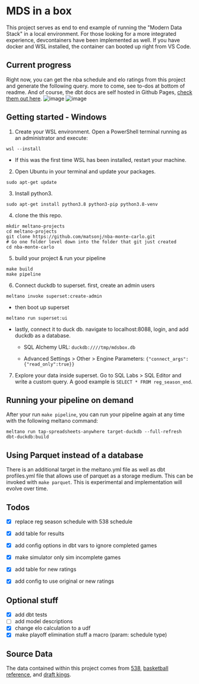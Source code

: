 # MDS in a box
This project serves as end to end example of running the "Modern Data Stack" in a local environment. For those looking for a more integrated experience, devcontainers have been implemented as well. If you have docker and WSL installed, the container can booted up right from VS Code.

## Current progress
Right now, you can get the nba schedule and elo ratings from this project and generate the following query. more to come, see to-dos at bottom of readme. And of course, the dbt docs are self hosted in Github Pages, [check them out here](https://matsonj.github.io/nba-monte-carlo/).
![image](https://user-images.githubusercontent.com/16811433/195012880-adf8da03-ab16-4c16-8080-95514fb41c21.png)
![image](https://user-images.githubusercontent.com/16811433/195012951-dde884a0-88f5-48d5-8203-b6f06ba7dbd4.png)

## Getting started - Windows
1. Create your WSL environment. Open a PowerShell terminal running as an administrator and execute:
```
wsl --install
```
* If this was the first time WSL has been installed, restart your machine.

2. Open Ubuntu in your terminal and update your packages. 
```
sudo apt-get update
```
3. Install python3.
```
sudo apt-get install python3.8 python3-pip python3.8-venv
```
4. clone the this repo.
```
mkdir meltano-projects
cd meltano-projects
git clone https://github.com/matsonj/nba-monte-carlo.git
# Go one folder level down into the folder that git just created
cd nba-monte-carlo
```
5. build your project & run your pipeline
```
make build
make pipeline
```
6. Connect duckdb to superset. first, create an admin users
```
meltano invoke superset:create-admin
```
 - then boot up superset
```
meltano run superset:ui
```
 - lastly, connect it to duck db. navigate to localhost:8088, login, and add duckdb as a database.

   - SQL Alchemy URL: ```duckdb:////tmp/mdsbox.db```

   - Advanced Settings > Other > Engine Parameters: ```{"connect_args":{"read_only":true}}```

7. Explore your data inside superset. Go to SQL Labs > SQL Editor and write a custom query. A good example is ```SELECT * FROM reg_season_end```.

## Running your pipeline on demand
After your run ```make pipeline```, you can run your pipeline again at any time with the following meltano command:
```
meltano run tap-spreadsheets-anywhere target-duckdb --full-refresh dbt-duckdb:build
```

## Using Parquet instead of a database
There is an additional target in the meltano.yml file as well as dbt profiles.yml file that allows use of parquet as a storage medium. This can be invoked with ```make parquet```. This is experimental and implementation will evolve over time.

## Todos
- [x] replace reg season schedule with 538 schedule
- [x] add table for results
- [x] add config options in dbt vars to ignore completed games
- [x] make simulator only sim incomplete games
- [x] add table for new ratings
- [x] add config to use original or new ratings


## Optional stuff
- [x] add dbt tests
- [ ] add model descriptions
- [x] change elo calculation to a udf
- [x] make playoff elimination stuff a macro (param: schedule type)

## Source Data
The data contained within this project comes from [538](https://data.fivethirtyeight.com/#nba-forecasts), [basketball reference](https://basketballreference.com), and [draft kings](https://www.draftkings.com). 